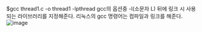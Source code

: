 $gcc thread1.c -o thread1 -lpthread
gcc의 옵션중 -l(소문자 L) 뒤에 링크 시 사용되는 라이브러리를 지정해준다.
리눅스의 gcc 명령어는 컴파일과 링크를 해준다.
![image](https://user-images.githubusercontent.com/62399318/177032042-82afe240-a3db-443f-b03a-a0c0c661156b.png)

